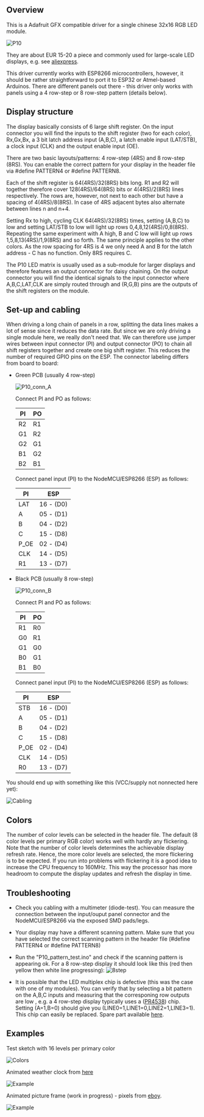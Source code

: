## Overview

This is a Adafruit GFX compatible driver for a single chinese 32x16 RGB LED module.

![P10](/images/P10_matrix.jpg)

They are about EUR 15-20 a piece and commonly used for large-scale LED
displays, e.g. see [aliexpress](https://www.aliexpress.com/item/outdoor-320-160mm-32-16pixels-3in1-SMD-1-2-scan-RGB-P10-full-color-LED-module/32707982524.html?spm=a2g0s.9042311.0.0.OMzudS).

This driver currently works with ESP8266 microcontrollers, however, it should be rather straightforward to port it to ESP32 or Atmel-based Arduinos. There are different panels out there - this driver only works with panels using a 4 row-step or 8 row-step pattern (details below).

## Display structure

The display basically consists of 6 large shift register. On the input connector you will find the inputs to the shift register (two for each color), Rx,Gx,Bx, a 3 bit latch address input (A,B,C), a latch enable input (LAT/STB), a clock input (CLK) and the output enable input (OE).

There are two basic layouts/patterns: 4 row-step (4RS) and 8 row-step (8RS). You can enable the correct pattern for your display in the header file via #define PATTERN4 or #define PATTERN8.

Each of the shift register is 64(4RS)/32(8RS) bits long. R1 and R2 will together therefore cover 128(4RS)/64(8RS) bits or 4(4RS)/2(8RS) lines respectively. The rows are, however, not next to each other but have a spacing of 4(4RS)/8(8RS). In case of 4RS adjacent bytes also alternate between lines n and n+4.

Setting Rx to high, cycling CLK 64(4RS)/32(8RS) times, setting (A,B,C) to low and setting LAT/STB to low will light up rows 0,4,8,12(4RS)/0,8(8RS). Repeating the same experiment with A high, B and C low will light up rows 1,5,8,13(4RS)/1,9(8RS) and so forth. The same principle applies to the other colors. As the row spacing for 4RS is 4 we only need A and B for the latch address - C has no function. Only 8RS requires C.

The P10 LED matrix is usually used as a sub-module for larger displays and therefore features an output connector for daisy chaining. On the output connector you will find the identical signals to the input connector where A,B,C,LAT,CLK are simply routed through and (R,G,B) pins are the outputs of the shift registers on the module.

## Set-up and cabling

When driving a long chain of panels in a row, splitting the data lines makes a lot of sense since it reduces the data rate. But since we are only driving a single module here, we really don't need that. We can therefore use jumper wires between input connector (PI) and output connector (PO) to chain all shift registers together and create one big shift register. This reduces the number of required GPIO pins on the ESP. The connector labeling differs from board to board:

* Green PCB (usually 4 row-step)

  ![P10_conn_A](/images/P10_conn_A.jpg)

  Connect PI and PO as follows:

  PI | PO
  ---|---
  R2 | R1
  G1 | R2
  G2 | G1
  B1 | G2
  B2 | B1

  Connect panel input (PI) to the NodeMCU/ESP8266 (ESP) as follows:

  PI  | ESP
  ----|----
  LAT |  16 - (D0)
  A   |  05 - (D1)
  B   |  04 - (D2)
  C   |  15 - (D8)
  P_OE|  02 - (D4)
  CLK |  14 - (D5)
  R1  |  13 - (D7)

* Black PCB (usually 8 row-step)

  ![P10_conn_B](/images/P10_conn_B.jpg)

  Connect PI and PO as follows:

  PI | PO
  ---|---
  R1 | R0
  G0 | R1
  G1 | G0
  B0 | G1
  B1 | B0

  Connect panel input (PI) to the NodeMCU/ESP8266 (ESP) as follows:

  PI  | ESP
  ----|----
  STB |  16 - (D0)
  A   |  05 - (D1)
  B   |  04 - (D2)
  C   |  15 - (D8)
  P_OE|  02 - (D4)
  CLK |  14 - (D5)
  R0  |  13 - (D7)


You should end up with something like this (VCC/supply not nonnected here yet):

![Cabling](/images/P10_cables.jpg)

## Colors
The number of color levels can be selected in the header file. The default (8 color levels per primary RGB color) works well with hardly any flickering. Note that the number of color levels determines the achievable display refresh rate. Hence, the more color levels are selected, the more flickering is to be expected. If you run into problems with flickering it is a good idea to increase the CPU frequency to 160MHz. This way the processor has more headroom to compute the display updates and refresh the display in time.

## Troubleshooting

  * Check you cabling with a multimeter (diode-test). You can measure the connection between the input/ouput panel connector and the NodeMCU/ESP8266 via the exposed SMD pads/legs.
  * Your display may have a different scanning pattern. Make sure that you have selected the correct scanning pattern in the header file (#define PATTERN4 or #define PATTERN8)
  * Run the "P10_pattern_test.ino" and check if the scanning pattern is appearing ok. For a 8 row-step display it should look like this (red then yellow then white line progressing):
  ![8step](/images/8step.gif)

  * It is possible that the LED multiplex chip is defective (this was the case with one of my modules). You can verify that by selecting a bit pattern on the A,B,C inputs and measuring that the corresponing row outputs are low , e.g. a 4 row-step display typically uses a ([PR4538](/docs/pr4538.pdf)) chip. Setting (A=1,B=0) should give you (LINE0=1,LINE1=0,LINE2=1,LINE3=1).  This chip can easily be replaced. Spare part available [here](https://www.aliexpress.com/item/Free-shipping-10pcs-lot-PR4538DW-SOP-20-original-authentic/32594044891.html?spm=a2g0s.9042311.0.0.bjr5BY).


## Examples

Test sketch with 16 levels per primary color

![Colors](/images/P10_color_scroll.gif)

Animated weather clock from [here](https://2dom.github.io/PixelTime/)

![Example](/images/PixelTime_small.jpg)

Animated picture frame (work in progress) -  pixels from [eboy](http://hello.eboy.com/eboy/category/everything/explore/animations/).

![Example](/images/sea.gif)
